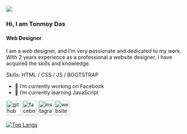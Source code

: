 ![](https://media.licdn.com/dms/image/D5616AQGfQsVfZ6YDYg/profile-displaybackgroundimage-shrink_350_1400/0/1702322159318?e=1707955200&v=beta&t=JRF4YDprMR6jKS2JRAeBiX6ILA6yr8Afxo1NB4kP4FI)

### Hi, I am Tonmoy Das
#### Web Designer
I am a web designer, and I’m very passionate and dedicated to my work. With 2 years experience as a professional a website designer, I have acquired the skills and knowledge.

Skills: HTML / CSS / JS / BOOTSTRAP

- 🔭 I’m currently working on Facebook 
- 🌱 I’m currently learning JavaScript 


[<img src='https://cdn.jsdelivr.net/npm/simple-icons@3.0.1/icons/github.svg' alt='github' height='40'>](https://github.com/TonmoyDs)  [<img src='https://cdn.jsdelivr.net/npm/simple-icons@3.0.1/icons/facebook.svg' alt='facebook' height='40'>](https://www.facebook.com/Tonmoy)  [<img src='https://cdn.jsdelivr.net/npm/simple-icons@3.0.1/icons/instagram.svg' alt='instagram' height='40'>](https://www.instagram.com/ton_moy___/)  [<img src='https://cdn.jsdelivr.net/npm/simple-icons@3.0.1/icons/icloud.svg' alt='website' height='40'>](https://amrashikbo.xyz/tonmoy6)  

[![Top Langs](https://github-readme-stats.vercel.app/api/top-langs/?username=TonmoyDs)](https://github.com/anuraghazra/github-readme-stats)

